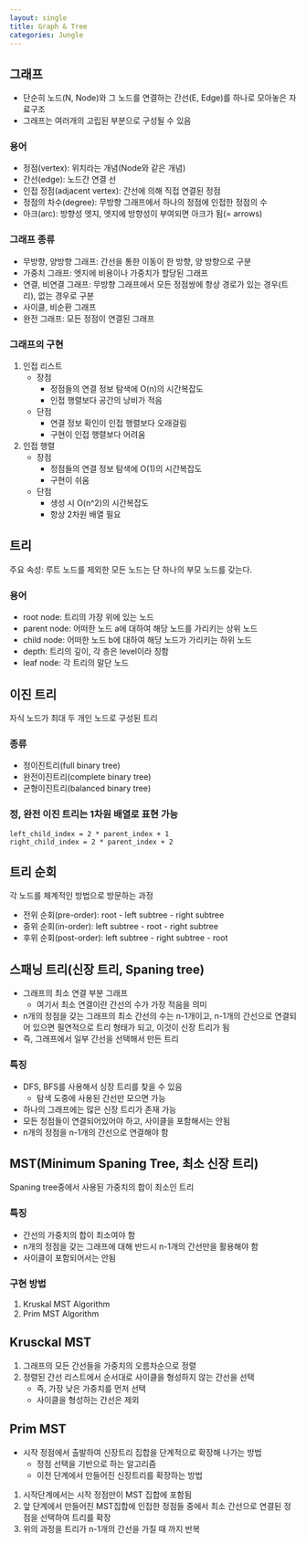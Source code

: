 ```yaml
---
layout: single
title: Graph & Tree
categories: Jungle
---
```


## 그래프
* 단순히 노드(N, Node)와 그 노드를 연결하는 간선(E, Edge)를 하나로 모아놓은 자료구조
* 그래프는 여러개의 고립된 부분으로 구성될 수 있음

### 용어
* 정점(vertex): 위치라는 개념(Node와 같은 개념)
* 간선(edge): 노드간 연결 선
* 인접 정점(adjacent vertex): 간선에 의해 직접 연결된 정점
* 정점의 차수(degree): 무방향 그래프에서 하나의 정점에 인접한 정점의 수
* 아크(arc): 방향성 엣지, 엣지에 방향성이 부여되면 아크가 됨(= arrows)

### 그래프 종류
* 무방향, 양방향 그래프: 간선을 통한 이동이 한 방향, 양 방향으로 구분
* 가중치 그래프: 엣지에 비용이나 가중치가 할당된 그래프
* 연결, 비연결 그래프: 무방향 그래프에서 모든 정점쌍에 항상 경로가 있는 경우(트리), 없는 경우로 구분
* 사이클, 비순환 그래프
* 완전 그래프: 모든 정점이 연결된 그래프

### 그래프의 구현
1. 인접 리스트
    * 장점
        * 정점들의 연결 정보 탐색에 O(n)의 시간복잡도
        * 인접 행렬보다 공간의 낭비가 적음
    * 단점
        * 연결 정보 확인이 인접 행렬보다 오래걸림
        * 구현이 인접 행렬보다 어려움
2. 인접 행렬
    * 장점
        * 정점들의 연결 정보 탐색에 O(1)의 시간복잡도
        * 구현이 쉬움
    * 단점
        * 생성 시 O(n^2)의 시간복잡도
        * 항상 2차원 배열 필요

## 트리
주요 속성: 루트 노드를 제외한 모든 노드는 단 하나의 부모 노드를 갖는다.

### 용어
* root node: 트리의 가장 위에 있는 노드
* parent node: 어떠한 노드 a에 대하여 해당 노드를 가리키는 상위 노드
* child node: 어떠한 노드 b에 대하여 해당 노드가 가리키는 하위 노드
* depth: 트리의 깊이, 각 층은 level이라 칭함
* leaf node: 각 트리의 말단 노드

## 이진 트리
자식 노드가 최대 두 개인 노드로 구성된 트리

### 종류
* 정이진트리(full binary tree)
* 완전이진트리(complete binary tree)
* 균형이진트리(balanced binary tree)

### 정, 완전 이진 트리는 1차원 배열로 표현 가능
```
left_child_index = 2 * parent_index + 1
right_child_index = 2 * parent_index + 2
```

## 트리 순회
각 노드를 체계적인 방법으로 방문하는 과정
* 전위 순회(pre-order): root - left subtree - right subtree
* 중위 순회(in-order): left subtree - root - right subtree
* 후위 순회(post-order): left subtree - right subtree - root

## 스패닝 트리(신장 트리, Spaning tree)
* 그래프의 최소 연결 부분 그래프
    * 여기서 최소 연결이란 간선의 수가 가장 적음을 의미
* n개의 정점을 갖는 그래프의 최소 간선의 수는 n-1개이고, n-1개의 간선으로 연결되어 있으면 필연적으로 트리 형태가 되고, 이것이 신장 트리가 됨
* 즉, 그래프에서 일부 간선을 선택해서 만든 트리

### 특징
* DFS, BFS를 사용해서 싱장 트리를 찾을 수 있음
    * 탐색 도중에 사용된 간선만 모으면 가능
* 하나의 그래프에는 많은 신장 트리가 존재 가능
* 모든 정점들이 연결되어있어야 하고, 사이클을 포함해서는 안됨
* n개의 정점을 n-1개의 간선으로 연결해야 함

## MST(Minimum Spaning Tree, 최소 신장 트리)
Spaning tree중에서 사용된 가중치의 합이 최소인 트리

### 특징
* 간선의 가중치의 합이 최소여야 함
* n개의 정점을 갖는 그래프에 대해 반드시 n-1개의 간선만을 활용해야 함
* 사이클이 포함되어서는 안됨

### 구현 방법
1. Kruskal MST Algorithm
2. Prim MST Algorithm

## Krusckal MST
1. 그래프의 모든 간선들을 가중치의 오름차순으로 정렬
2. 정렬된 간선 리스트에서 순서대로 사이클을 형성하지 않는 간선을 선택
    * 즉, 가장 낮은 가중치를 먼저 선택
    * 사이클을 형성하는 간선은 제외

## Prim MST
* 시작 정점에서 출발하여 신장트리 집합을 단계적으로 확장해 나가는 방법
    * 정점 선택을 기반으로 하는 알고리즘
    * 이전 단계에서 만들어진 신장트리를 확장하는 방법

1. 시작단계에서는 시작 정점만이 MST 집합에 포함됨
2. 앞 단계에서 만들어진 MST집합에 인접한 정점들 중에서 최소 간선으로 연결된 정점을 선택하여 트리를 확장
3. 위의 과정을 트리가 n-1개의 간선을 가질 때 까지 반복